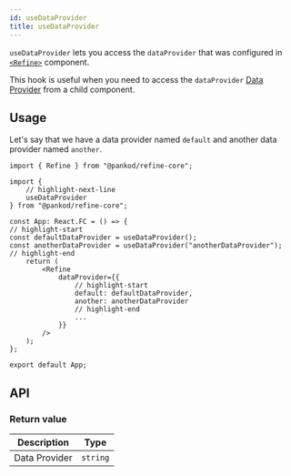```yaml
---
id: useDataProvider
title: useDataProvider
---
```


`useDataProvider` lets you access the `dataProvider` that was configured in [`<Refine>`][Refine] component.

This hook is useful when you need to access the `dataProvider` [Data Provider] from a child component.

## Usage

Let's say that we have a data provider named `default` and another data provider named `another`.

```tsx
import { Refine } from "@pankod/refine-core";

import {
    // highlight-next-line
    useDataProvider
} from "@pankod/refine-core";

const App: React.FC = () => {
// highlight-start
const defaultDataProvider = useDataProvider();
const anotherDataProvider = useDataProvider("anotherDataProvider");
// highlight-end
    return (
        <Refine
            dataProvider={{
                // highlight-start
                default: defaultDataProvider,
                another: anotherDataProvider
                // highlight-end
                ...
            }}
        />
    );
};

export default App;

```

## API

### Return value

| Description   | Type     |
| ------------- | -------- |
| Data Provider | `string` |

[Refine]: /core/components/refine-config.md
[Data Provider]: /core/providers/data-provider.md
